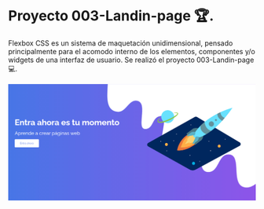 # Proyecto 003-Landin-page 🏆.
Flexbox CSS es un sistema de maquetación unidimensional, pensado principalmente para el acomodo interno de los elementos, componentes y/o widgets de una interfaz de usuario. Se realizó el proyecto 003-Landin-page 💻. <br><br>
<img src="img/pweb.png" alt="Proyecto 003-Landin-page|Front-end developer| tecnologías utilizadas HTML, Css y Flexbox.">
